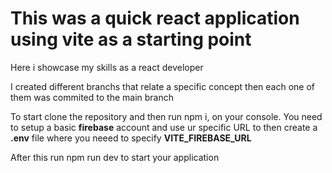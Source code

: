 
# This was a quick react application using vite as a starting point 

Here i showcase my skills as a react developer

I created different branchs that relate a specific concept then each one of them was commited to the main branch

To start clone the repository and then run npm i, on your console.
You need to setup a basic **firebase** account and use ur specific URL to then create a **.env** file where you neeed to specify **VITE_FIREBASE_URL**

After this run npm run dev to start your application

